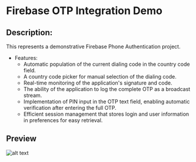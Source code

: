 # Firebase OTP Integration Demo

## Description:
This represents a demonstrative Firebase Phone Authentication project.

- Features:
  - Automatic population of the current dialing code in the country code field.
  - A country code picker for manual selection of the dialing code.
  - Real-time monitoring of the application's signature and code.
  - The ability of the application to log the complete OTP as a broadcast stream.
  - Implementation of PIN input in the OTP text field, enabling automatic verification after entering the full OTP.
  - Efficient session management that stores login and user information in preferences for easy retrieval.

## Preview
![alt text](https://i.postimg.cc/yd0NYgNK/imgonline-com-ua-twotoone-Xx6dx-B6-L3w.png "img")
